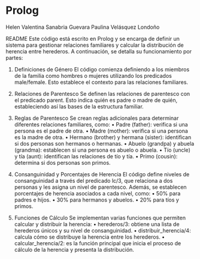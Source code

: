 # Prolog
Helen Valentina Sanabria Guevara
Paulina Velásquez Londoño

README
Este código está escrito en Prolog y se encarga de definir un sistema para gestionar relaciones familiares y calcular la distribución de herencia entre herederos. A continuación, se detalla su funcionamiento por partes:

1. Definiciones de Género
El código comienza definiendo a los miembros de la familia como hombres o mujeres utilizando los predicados male/female. Esto establece el contexto para las relaciones familiares.

2. Relaciones de Parentesco
Se definen las relaciones de parentesco con el predicado parent. Esto indica quién es padre o madre de quién, estableciendo así las bases de la estructura familiar.

3. Reglas de Parentesco
Se crean reglas adicionales para determinar diferentes relaciones familiares, como:
•	Padre (father): verifica si una persona es el padre de otra.
•	Madre (mother): verifica si una persona es la madre de otra.
•	Hermano (brother) y hermana (sister): identifican si dos personas son hermanos o hermanas.
•	Abuelo (grandpa) y abuela (grandma): establecen si una persona es abuelo o abuela.
•	Tío (uncle) y tía (aunt): identifican las relaciones de tío y tía.
•	Primo (cousin): determina si dos personas son primos.

4. Consanguinidad y Porcentajes de Herencia
El código define niveles de consanguinidad a través del predicado lc/3, que relaciona a dos personas y les asigna un nivel de parentesco. Además, se establecen porcentajes de herencia asociados a cada nivel, como:
•	50% para padres e hijos.
•	30% para hermanos y abuelos.
•	20% para tíos y primos.

5. Funciones de Cálculo
Se implementan varias funciones que permiten calcular y distribuir la herencia:
•	herederos/3: obtiene una lista de herederos únicos y su nivel de consanguinidad.
•	distribuir_herencia/4: calcula cómo se distribuye la herencia entre los herederos.
•	calcular_herencia/2: es la función principal que inicia el proceso de cálculo de la herencia y presenta la distribución.


